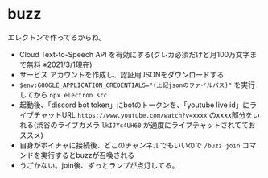 # buzz

エレクトンで作ってるからね。  

* Cloud Text-to-Speech API を有効にする(クレカ必須だけど月100万文字まで無料 ※2021/3/1現在)  
* サービス アカウントを作成し、認証用JSONをダウンロードする  
* `$env:GOOGLE_APPLICATION_CREDENTIALS="(上記jsonのファイルパス)"` を実行してから `npx electron src`  
* 起動後、「discord bot token」にbotのトークンを、「youtube live id」にライブチャットURL `https://www.youtube.com/watch?v=xxxx` のxxxx部分をいれる(渋谷のライブカメラ `lkIJYc4UH60` が適度にライブチャットされてておススメ)  
* 自身がボイチャに接続後、どこのチャンネルでもいいので `/buzz join` コマンドを実行するとbuzzが召喚される  
* うごかない。join後、ずっとランプが点灯してる。
